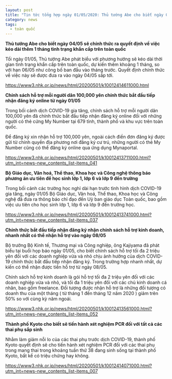 ```yaml
---
layout: post
title: "Tin tức tổng hợp ngày 01/05/2020: Thủ tướng Abe cho biết ngày 04/05 sẽ chính thức ra quyết định về việc kéo dài thêm 1 tháng tình trạng khẩn cấp trên toàn quốc"
category: news
tags: 
  - toàn quốc
---
```

**Thủ tướng Abe cho biết ngày 04/05 sẽ chính thức ra quyết định về việc kéo dài thêm 1 tháng tình trạng khẩn cấp trên toàn quốc**

Tối ngày 01/05, Thủ tướng Abe phát biểu với phương hướng sẽ kéo dài thời gian tình trạng khẩn cấp trên toàn quốc, dự kiến thêm khoảng 1 tháng, so với hạn 06/05 như công bố ban đầu vào tháng trước. Quyết định chính thức về việc này sẽ được đưa ra vào ngày 04/05 sắp tới.

<https://www3.nhk.or.jp/news/html/20200501/k10012414611000.html>

**Chính sách hỗ trợ mỗi người dân 100,000 yên chính thức bắt đầu tiếp nhận đăng ký online từ ngày 01/05**

Trong bối cảnh dịch COVID-19 gia tăng, chính sách hỗ trợ mỗi người dân 100,000 yên đã chính thức bắt đầu tiếp nhận đăng ký online đối với những người có thẻ cứng My Number tại 679 tỉnh, thành phố và khu vực trên toàn quốc.

Để đăng ký xin nhận hỗ trợ 100,000 yên, ngoài cách điền đơn đăng ký được gửi từ chính quyền địa phương nơi đăng ký cư trú, những người có thẻ My Number cũng có thể đăng ký online qua ứng dụng Mynaportal.

<https://www3.nhk.or.jp/news/html/20200501/k10012413711000.html?utm_int=news-new_contents_list-items_041>

**Bộ Giáo dục, Văn hoá, Thể thao, Khoa học và Công nghệ thông báo phương án ưu tiên để học sinh lớp 1, lớp 6 và lớp 9 đến trường**

Trong bối cảnh các trường học nghỉ dài hạn trước tình hình dịch COVID-19 gia tăng, ngày 01/05 Bộ Giáo dục, Văn hoá, Thể thao, Khoa học và Công nghệ đã đưa ra thông báo chỉ đạo đến Uỷ ban giáo dục Toàn quốc, bao gồm việc ưu tiên cho học sinh lớp 1, lớp 6 và lớp 9 đến trường học.

<https://www3.nhk.or.jp/news/html/20200501/k10012413741000.html?utm_int=news-new_contents_list-items_037>

**Chính thức bắt đầu tiếp nhận đăng ký nhận chính sách hỗ trợ kinh doanh, nhanh nhất có thể nhận hỗ trợ vào ngày 08/05**

Bộ trưởng Bộ Kinh tế, Thương mại và Công nghiệp, ông Kajiyama đã phát biểu tại buổi họp báo ngày 01/05, cho biết chính sách hỗ trợ tối đa 2 triệu yên đối với các doanh nghiệp vừa và nhỏ chịu ảnh hưởng của dịch COVID-19 chính thức bắt đầu tiếp nhận đăng ký. Trong trường hợp nhanh nhất, dự kiến có thể nhận được tiền hỗ trợ từ ngày 08/05.

Chính sách hỗ trợ kinh doanh là gói hỗ trợ tối đa 2 triệu yên đối với các doanh nghiệp vừa và nhỏ, và tối đa 1 triệu yên đối với các chủ kinh doanh cá nhân, bao gồm freelance. Đối tượng được nhận hỗ trợ là những đối tượng có doanh thu của một tháng ( từ tháng 1 đến tháng 12 năm 2020 ) giảm trên 50% so với cùng kỳ năm ngoái.

<https://www3.nhk.or.jp/news/html/20200501/k10012413561000.html?utm_int=news-new_contents_list-items_052>

**Thành phố Kyoto cho biết sẽ tiến hành xét nghiệm PCR đối với tất cả các thai phụ sắp sinh**

Nhằm làm giảm nỗi lo của các thai phụ trước dịch COVID-19, thành phố Kyoto quyết định sẽ cho tiến hành xét nghiệm PCR đối với các thai phụ trong mang thai trong khoảng tuần thứ 38 đang sinh sống tại thành phố Kyoto, bất kể có triệu chứng hay không.

<https://www3.nhk.or.jp/news/html/20200501/k10012414071000.html?utm_int=news-new_contents_list-items_007>


